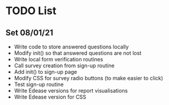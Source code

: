 # TODO List

## Set 08/01/21

+ Write code to store answered questions locally
+ Modify init() so that answered questions are not lost
+ Write local form verification routines
+ Call survey creation from sign-up routine
+ Add init() to sign-up page
+ Modify CSS for survey radio buttons (to make easier to click)
+ Test sign-up routine
+ Write Edease versions for report visualisations
+ Write Edease version for CSS
